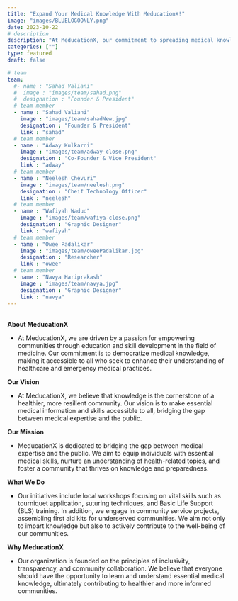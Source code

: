 ```yaml
---
title: "Expand Your Medical Knowledge With MeducationX!"
image: "images/BLUELOGOONLY.png"
date: 2023-10-22
# description
description: "At MeducationX, our commitment to spreading medical knowledge, improving community health, and providing essential life-saving skills is unwavering.Join us in our journey to empower individuals, improve community health, and make essential medical knowledge a universal resource."
categories: [""]
type: featured
draft: false

# team
team:
  #- name : "Sahad Valiani"
  #  image : "images/team/sahad.png"
  #  designation : "Founder & President"
  # team member
  - name : "Sahad Valiani"
    image : "images/team/sahadNew.jpg"
    designation : "Founder & President"
    link : "sahad"
  # team member
  - name : "Adway Kulkarni"
    image : "images/team/adway-close.png"
    designation : "Co-Founder & Vice President"
    link : "adway"
  # team member
  - name : "Neelesh Chevuri"
    image : "images/team/neelesh.png"
    designation : "Cheif Technology Officer"
    link : "neelesh"
  # team member
  - name : "Wafiyah Wadud"
    image : "images/team/wafiya-close.png"
    designation : "Graphic Designer"
    link : "wafiyah"
  # team member
  - name : "Owee Padalikar"
    image : "images/team/oweePadalikar.jpg"
    designation : "Researcher"
    link : "owee"
  # team member
  - name : "Navya Hariprakash"
    image : "images/team/navya.jpg"
    designation : "Graphic Designer"  
    link : "navya"
---
```

\
**About MeducationX**
- At MeducationX, we are driven by a passion for empowering communities through education and skill development in the field of medicine. Our commitment is to democratize medical knowledge, making it accessible to all who seek to enhance their understanding of healthcare and emergency medical practices.

**Our Vision**
- At MeducationX, we believe that knowledge is the cornerstone of a healthier, more resilient community. Our vision is to make essential medical information and skills accessible to all, bridging the gap between medical expertise and the public.

**Our Mission**
- MeducationX is dedicated to bridging the gap between medical expertise and the public. We aim to equip individuals with essential medical skills, nurture an understanding of health-related topics, and foster a community that thrives on knowledge and preparedness.

**What We Do**
- Our initiatives include local workshops focusing on vital skills such as tourniquet application, suturing techniques, and Basic Life Support (BLS) training. In addition, we engage in community service projects, assembling first aid kits for underserved communities. We aim not only to impart knowledge but also to actively contribute to the well-being of our communities.

**Why MeducationX**
- Our organization is founded on the principles of inclusivity, transparency, and community collaboration. We believe that everyone should have the opportunity to learn and understand essential medical knowledge, ultimately contributing to healthier and more informed communities.

<br>